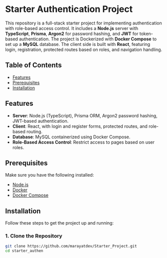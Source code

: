 # Starter Authentication Project

This repository is a full-stack starter project for implementing authentication with role-based access control. It includes a **Node.js** server with **TypeScript**, **Prisma**, **Argon2** for password hashing, and **JWT** for token-based authentication. The project is Dockerized with **Docker Compose** to set up a **MySQL** database. The client side is built with **React**, featuring login, registration, protected routes based on roles, and navigation handling.

## Table of Contents
- [Features](#features)
- [Prerequisites](#prerequisites)
- [Installation](#installation)


## Features
- **Server**: Node.js (TypeScript), Prisma ORM, Argon2 password hashing, JWT-based authentication.
- **Client**: React, with login and register forms, protected routes, and role-based routing.
- **Database**: MySQL containerized using Docker Compose.
- **Role-Based Access Control**: Restrict access to pages based on user roles.

## Prerequisites
Make sure you have the following installed:
- [Node.js](https://nodejs.org/)
- [Docker](https://www.docker.com/get-started)
- [Docker Compose](https://docs.docker.com/compose/)

## Installation
Follow these steps to get the project up and running:

### 1. Clone the Repository
```bash
git clone https://github.com/marayatdev/Starter_Project.git
cd starter_authen
